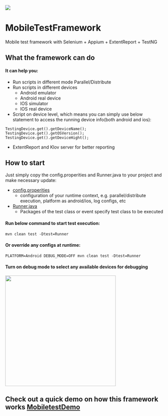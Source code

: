 [![](https://jitpack.io/v/rayzhouzhj/MobileTestFramework.svg)](https://jitpack.io/#rayzhouzhj/MobileTestFramework)

# MobileTestFramework
Mobile test framework with Selenium + Appium + ExtentReport + TestNG

## What the framework can do
#### It can help you:
* Run scripts in different mode Parallel/Distribute
* Run scripts in different devices
  - Android emulator
  - Android real device
  - IOS simulator
  - IOS real device
* Script on device level, which means you can simply use below statement to access the running device info(both android and ios):
```
TestingDevice.get().getDeviceName();
TestingDevice.get().getOSVersion();
TestingDevice.get().getDeviceHight();
```
* ExtentReport and Klov server for better reporting 

## How to start  
Just simply copy the config.properities and Runner.java to your project and make necessary update:
* [config.properities](https://github.com/rayzhouzhj/MobileTestFramework/blob/master/config.properties)
  - configuration of your runtime context, e.g. parallel/distribute execution, platform as android/ios, log configs, etc
* [Runner.java](https://github.com/rayzhouzhj/MobileTestFramework/blob/master/src/test/java/com/github/demo/test/runner/Runner.java)
  - Packages of the test class or event specify test class to be executed
  
#### Run below command to start test execution:
```
mvn clean test -Dtest=Runner
```

#### Or override any configs at runtime:
```
PLATFORM=Android DEBUG_MODE=OFF mvn clean test -Dtest=Runner
```

#### Turn on debug mode to select any available devices for debugging
<img src="https://github.com/rayzhouzhj/MobileTestFramework/blob/master/screenshot-refs/choosedevice.png" width="350">


## Check out a quick demo on how this framework works [MobiletestDemo](https://github.com/rayzhouzhj/MobileTestDemo)
